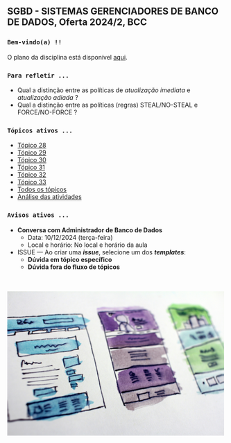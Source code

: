 ## SGBD - SISTEMAS GERENCIADORES DE BANCO DE DADOS, Oferta 2024/2, BCC

### `Bem-vindo(a) !!`

O plano da disciplina está disponível [aqui](./media/sgbd-2024-2-bcc-plano.pdf).<br>

### `Para refletir ...`

- Qual a distinção entre as políticas de _atualização imediata_ e _atualização adiada_  ?
- Qual a distinção entre as políticas (regras) STEAL/NO-STEAL e FORCE/NO-FORCE ?

### `Tópicos ativos ...`

- [Tópico 28](./topico/topico-28.md)
- [Tópico 29](./topico/topico-29.md)
- [Tópico 30](./topico/topico-30.md)
- [Tópico 31](./topico/topico-31.md)
- [Tópico 32](./topico/topico-32.md)
- [Tópico 33](./topico/topico-33.md)
- [Todos os tópicos](topico/topico-index.md)
- [Análise das atividades](./topico/tresultado.md)

### `Avisos ativos ...`

- **Conversa com Administrador de Banco de Dados**
  - Data: 10/12/2024 (terça-feira)
  - Local e horário: No local e horário da aula
- ISSUE &#8212; Ao criar uma _**issue**_, selecione um dos _**templates**_:
  - **Dúvida em tópico específico**
  - **Dúvida fora do fluxo de tópicos**

<br>
<br>
<img src="./media/hal-gatewood-tZc3vjPCk-Q-unsplash.jpg" width="500">
